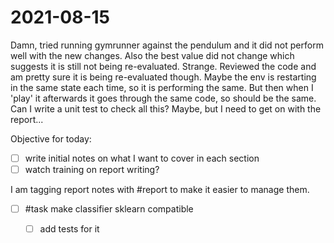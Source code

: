 # 2021-08-15
Damn, tried running gymrunner against the pendulum and it did not perform well with the new changes.  Also the best value did not change which suggests it is still not being re-evaluated.   Strange.
Reviewed the code and am pretty sure it is being re-evaluated though.  Maybe the env is restarting in the same state each time, so it is performing the same.   But then when I 'play' it afterwards it goes through the same code, so should be the same.
Can I write a unit test to check all this?  Maybe, but I need to get on with the report...

Objective for today:
- [ ] write initial notes on what I want to cover in each section
- [ ] watch training on report writing?

I am tagging report notes with #report to make it easier to manage them.

- [ ] #task make classifier sklearn compatible
    - [ ] add tests for it


